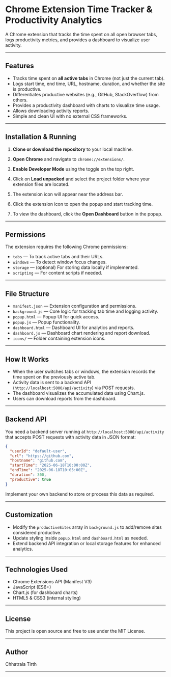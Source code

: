 
# Chrome Extension Time Tracker & Productivity Analytics

A Chrome extension that tracks the time spent on all open browser tabs, logs productivity metrics, and provides a dashboard to visualize user activity.

---

## Features

- Tracks time spent on **all active tabs** in Chrome (not just the current tab).
- Logs start time, end time, URL, hostname, duration, and whether the site is productive.
- Differentiates productive websites (e.g., GitHub, StackOverflow) from others.
- Provides a productivity dashboard with charts to visualize time usage.
- Allows downloading activity reports.
- Simple and clean UI with no external CSS frameworks.

---

## Installation & Running

1. **Clone or download the repository** to your local machine.

2. **Open Chrome** and navigate to `chrome://extensions/`.

3. **Enable Developer Mode** using the toggle on the top right.

4. Click on **Load unpacked** and select the project folder where your extension files are located.

5. The extension icon will appear near the address bar.

6. Click the extension icon to open the popup and start tracking time.

7. To view the dashboard, click the **Open Dashboard** button in the popup.

---

## Permissions

The extension requires the following Chrome permissions:

- `tabs` — To track active tabs and their URLs.
- `windows` — To detect window focus changes.
- `storage` — (optional) For storing data locally if implemented.
- `scripting` — For content scripts if needed.

---

## File Structure

- `manifest.json` — Extension configuration and permissions.
- `background.js` — Core logic for tracking tab time and logging activity.
- `popup.html` — Popup UI for quick access.
- `popup.js` — Popup functionality.
- `dashboard.html` — Dashboard UI for analytics and reports.
- `dashboard.js` — Dashboard chart rendering and report download.
- `icons/` — Folder containing extension icons.

---

## How It Works

- When the user switches tabs or windows, the extension records the time spent on the previously active tab.
- Activity data is sent to a backend API (`http://localhost:5000/api/activity`) via POST requests.
- The dashboard visualizes the accumulated data using Chart.js.
- Users can download reports from the dashboard.

---

## Backend API

You need a backend server running at `http://localhost:5000/api/activity` that accepts POST requests with activity data in JSON format:

```json
{
  "userId": "default-user",
  "url": "https://github.com",
  "hostname": "github.com",
  "startTime": "2025-06-18T10:00:00Z",
  "endTime": "2025-06-18T10:05:00Z",
  "duration": 300,
  "productive": true
}
````

Implement your own backend to store or process this data as required.

---

## Customization

* Modify the `productiveSites` array in `background.js` to add/remove sites considered productive.
* Update styling inside `popup.html` and `dashboard.html` as needed.
* Extend backend API integration or local storage features for enhanced analytics.

---

## Technologies Used

* Chrome Extensions API (Manifest V3)
* JavaScript (ES6+)
* Chart.js (for dashboard charts)
* HTML5 & CSS3 (internal styling)

---

## License

This project is open source and free to use under the MIT License.

---

## Author

Chhatrala Tirth

---
